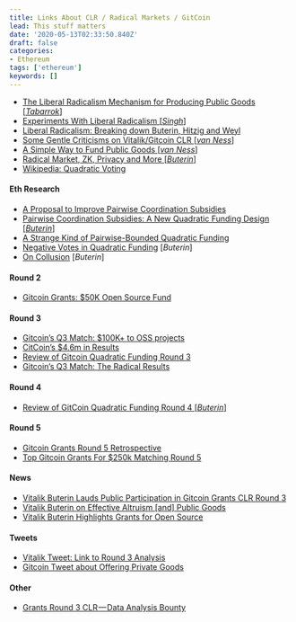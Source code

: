```yaml
---
title: Links About CLR / Radical Markets / GitCoin
lead: This stuff matters
date: '2020-05-13T02:33:50.840Z'
draft: false
categories:
- Ethereum
tags: ['ethereum']
keywords: []
---
```


* [The Liberal Radicalism Mechanism for Producing Public Goods \[_Tabarrok_\]](https://marginalrevolution.com/marginalrevolution/2018/09/liberal-radicalism-mechanism-producing-public-goods.html "https://marginalrevolution.com/marginalrevolution/2018/09/liberal-radicalism-mechanism-producing-public-goods.html")
* [Experiments With Liberal Radicalism \[_Singh_\]](https://gitcoin.co/blog/experiments-with-liberal-radicalism/ "https://gitcoin.co/blog/experiments-with-liberal-radicalism/")
* [Liberal Radicalism: Breaking down Buterin, Hitzig and Weyl](https://medium.com/coinmonks/breaking-down-buterin-hitzig-and-weyls-liberal-radicalism-paper-ba5192248b2 "https://medium.com/coinmonks/breaking-down-buterin-hitzig-and-weyls-liberal-radicalism-paper-ba5192248b2")
* [Some Gentle Criticisms on Vitalik/Gitcoin CLR \[_van Ness_\]](https://www.evanvanness.com/post/190547220716/some-gentle-criticisms-and-comments-on "https://www.evanvanness.com/post/190547220716/some-gentle-criticisms-and-comments-on")
* [A Simple Way to Fund Public Goods \[_van Ness_\]](https://www.evanvanness.com/post/183629647376/a-simple-way-to-fund-more-public-goods-in-ethereum "https://www.evanvanness.com/post/183629647376/a-simple-way-to-fund-more-public-goods-in-ethereum")
* [Radical Market, ZK, Privacy and More \[_Buterin_\]](https://blocking.net/659/vitalik-radical-market-zk-privacy-and-more/ "https://blocking.net/659/vitalik-radical-market-zk-privacy-and-more/")
* [Wikipedia: Quadratic Voting](https://en.wikipedia.org/wiki/Quadratic_voting "https://en.wikipedia.org/wiki/Quadratic_voting")

#### Eth Research

* [A Proposal to Improve Pairwise Coordination Subsidies](https://ethresear.ch/t/a-proposal-to-improve-pairwise-coordination-subsidies/6773/3 "https://ethresear.ch/t/a-proposal-to-improve-pairwise-coordination-subsidies/6773/3")
* [Pairwise Coordination Subsidies: A New Quadratic Funding Design \[_Buterin_\]](https://ethresear.ch/t/pairwise-coordination-subsidies-a-new-quadratic-funding-design/5553 "https://ethresear.ch/t/pairwise-coordination-subsidies-a-new-quadratic-funding-design/5553")
* [A Strange Kind of Pairwise-Bounded Quadratic Funding](https://ethresear.ch/t/a-strange-kind-of-pairwise-bounded-quadratic-funding/6808 "https://ethresear.ch/t/a-strange-kind-of-pairwise-bounded-quadratic-funding/6808")
* [Negative Votes in Quadratic Funding](https://ethresear.ch/t/negative-votes-in-quadratic-funding/6855 "https://ethresear.ch/t/negative-votes-in-quadratic-funding/6855") \[_Buterin_\]
* [On Collusion](https://vitalik.ca/general/2019/04/03/collusion.html) \[_Buterin_\]

#### Round 2

* [Gitcoin Grants: $50K Open Source Fund](https://gitcoin.co/blog/gitcoin-grants-50k-open-source-fund/ "https://gitcoin.co/blog/gitcoin-grants-50k-open-source-fund/")

#### Round 3

* [Gitcoin’s Q3 Match: $100K+ to OSS projects](https://gitcoin.co/blog/gitcoins-q3-match-100k-to-oss-projects/ "https://gitcoin.co/blog/gitcoins-q3-match-100k-to-oss-projects/")
* [CitCoin’s $4.6m in Results](https://gitcoin.co/results "https://gitcoin.co/results")
* [Review of Gitcoin Quadratic Funding Round 3](https://vitalik.ca/general/2019/10/24/gitcoin.html "https://vitalik.ca/general/2019/10/24/gitcoin.html")
* [Gitcoin’s Q3 Match: The Radical Results](https://gitcoin.co/blog/gitcoins-q3-match/ "https://gitcoin.co/blog/gitcoins-q3-match/")

#### Round 4

* [Review of GitCoin Quadratic Funding Round 4 \[_Buterin_\]](https://vitalik.ca/general/2020/01/28/round4.html "https://vitalik.ca/general/2020/01/28/round4.html")

#### Round 5

* [Gitcoin Grants Round 5 Retrospective](https://vitalik.ca/general/2020/04/30/round5.html "https://vitalik.ca/general/2020/04/30/round5.html")
* [Top Gitcoin Grants For $250k Matching Round 5](https://www.thecoinrepublic.com/2020/04/03/top-gitcoin-grants-for-250k-matching-round-5/ "https://www.thecoinrepublic.com/2020/04/03/top-gitcoin-grants-for-250k-matching-round-5/")

#### News

* [Vitalik Buterin Lauds Public Participation in Gitcoin Grants CLR Round 3](https://www.namecoinnews.com/vitalik-buterin-lauds-public-participation-in-gitcoin-grants-clr-round-3/ "https://www.namecoinnews.com/vitalik-buterin-lauds-public-participation-in-gitcoin-grants-clr-round-3/")
* [Vitalik Buterin on Effective Altruism \[and\] Public Goods](https://80000hours.org/podcast/episodes/vitalik-buterin-new-ways-to-fund-public-goods/ "https://80000hours.org/podcast/episodes/vitalik-buterin-new-ways-to-fund-public-goods/")
* [Vitalik Buterin Highlights Grants for Open Source](https://icoexaminer.com/ico-news/vitalik-buterin-highlights-grants-for-open-source-projects/ "https://icoexaminer.com/ico-news/vitalik-buterin-highlights-grants-for-open-source-projects/")

#### Tweets

* [Vitalik Tweet: Link to Round 3 Analysis](https://twitter.com/VitalikButerin/status/1187783478315601921 "https://twitter.com/VitalikButerin/status/1187783478315601921")
* [Gitcoin Tweet about Offering Private Goods](https://twitter.com/owocki/status/1217993123311177728 "https://twitter.com/owocki/status/1217993123311177728")

#### Other

* [Grants Round 3 CLR — Data Analysis Bounty](https://gitcoin.co/issue/gitcoinco/data-ops/40/3530 "https://gitcoin.co/issue/gitcoinco/data-ops/40/3530")
